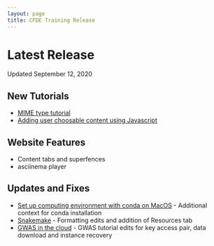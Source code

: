 ```yaml
---
layout: page
title: CFDE Training Release
---
```



Latest Release
=================
Updated September 12, 2020

## New Tutorials

- [MIME type tutorial](../CF-Tutorials/MIME-type/index.md)
- [Adding user choosable content using Javascript](../General-Tutorials/javascript_chooser.md)

## Website Features

- Content tabs and superfences
- asciinema player

## Updates and Fixes

- [Set up computing environment with conda on MacOS](../General-Tutorials/install_conda_tutorial.md) - Additional context for conda installation
- [Snakemake](../Bioinformatics-Tutorials/Snakemake/index.md) - Formatting edits and addition of Resources tab
- [GWAS in the cloud](../Bioinformatics-Tutorials/GWAS-in-the-cloud/index.md) - GWAS tutorial edits for key access pair, data download and instance recovery
